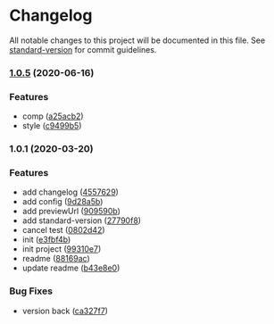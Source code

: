 # Changelog

All notable changes to this project will be documented in this file. See [standard-version](https://github.com/conventional-changelog/standard-version) for commit guidelines.

### [1.0.5](http://gitlab.prod.dtstack.cn:10022/dt-insight-front/infrastructure/ant-design-dtinsight-theme/compare/v1.0.1...v1.0.5) (2020-06-16)


### Features

* comp ([a25acb2](http://gitlab.prod.dtstack.cn:10022/dt-insight-front/infrastructure/ant-design-dtinsight-theme/commit/a25acb2))
* style ([c9499b5](http://gitlab.prod.dtstack.cn:10022/dt-insight-front/infrastructure/ant-design-dtinsight-theme/commit/c9499b5))

### 1.0.1 (2020-03-20)


### Features

* add changelog ([4557629](http://gitlab.prod.dtstack.cn:10022/dt-insight-front/infrastructure/ant-design-dtinsight-theme/commit/4557629d1612df53f337f91dd57e605f0067e6c5))
* add config ([9d28a5b](http://gitlab.prod.dtstack.cn:10022/dt-insight-front/infrastructure/ant-design-dtinsight-theme/commit/9d28a5bf69efc1d40ea5b76b2ce18ef9f37fcf32))
* add previewUrl ([909590b](http://gitlab.prod.dtstack.cn:10022/dt-insight-front/infrastructure/ant-design-dtinsight-theme/commit/909590b6c3f83f610ffae86c1c7a933699516bef))
* add standard-version ([27790f8](http://gitlab.prod.dtstack.cn:10022/dt-insight-front/infrastructure/ant-design-dtinsight-theme/commit/27790f8f9de800bd1052b249450cc13461bb3ad1))
* cancel test ([0802d42](http://gitlab.prod.dtstack.cn:10022/dt-insight-front/infrastructure/ant-design-dtinsight-theme/commit/0802d42c70d789ad826f6bbc1fa77027f14c7f78))
* init ([e3fbf4b](http://gitlab.prod.dtstack.cn:10022/dt-insight-front/infrastructure/ant-design-dtinsight-theme/commit/e3fbf4b7d3641789f4d8f12ab0a0cbfa0767d09d))
* init project ([99310e7](http://gitlab.prod.dtstack.cn:10022/dt-insight-front/infrastructure/ant-design-dtinsight-theme/commit/99310e77958ad7ff574063652df844607033967c))
* readme ([88169ac](http://gitlab.prod.dtstack.cn:10022/dt-insight-front/infrastructure/ant-design-dtinsight-theme/commit/88169acb51dd7a32a9a201142e4a72871ee30dc7))
* update readme ([b43e8e0](http://gitlab.prod.dtstack.cn:10022/dt-insight-front/infrastructure/ant-design-dtinsight-theme/commit/b43e8e0327cc44c0d5d5dc3bad7013624467e3aa))


### Bug Fixes

* version back ([ca327f7](http://gitlab.prod.dtstack.cn:10022/dt-insight-front/infrastructure/ant-design-dtinsight-theme/commit/ca327f78d1baf88e3aa517d67d71acfb36951c6b))
